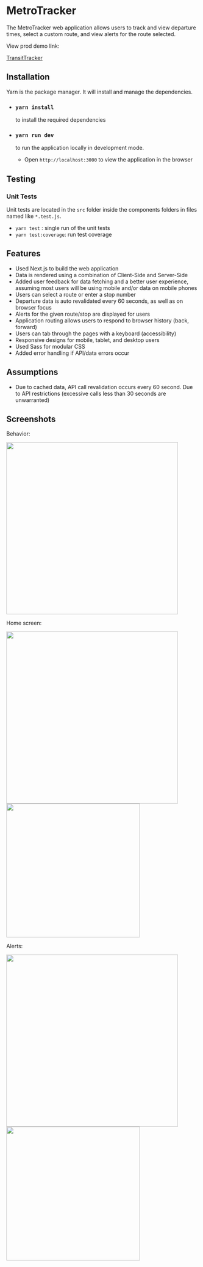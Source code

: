 # MetroTracker

The MetroTracker web application allows users to track and view departure times, select a custom route, and view alerts for the route selected.

View prod demo link:

[TransitTracker](https://metro-iota.vercel.app/)

## Installation

Yarn is the package manager. It will install and manage the dependencies.

- ### `yarn install`

  to install the required dependencies

- ### `yarn run dev`

  to run the application locally in development mode.

  - Open `http://localhost:3000` to view the application in the browser

## Testing

### Unit Tests

Unit tests are located in the `src` folder inside the components folders in files named like `*.test.js`.

- `yarn test` : single run of the unit tests
- `yarn test:coverage`: run test coverage

## Features

- Used Next.js to build the web application
- Data is rendered using a combination of Client-Side and Server-Side
- Added user feedback for data fetching and a better user experience, assuming most users will be using mobile and/or data on mobile phones
- Users can select a route or enter a stop number
- Departure data is auto revalidated every 60 seconds, as well as on browser focus
- Alerts for the given route/stop are displayed for users
- Application routing allows users to respond to browser history (back, forward)
- Users can tab through the pages with a keyboard (accessibility)
- Responsive designs for mobile, tablet, and desktop users
- Used Sass for modular CSS
- Added error handling if API/data errors occur

## Assumptions

- Due to cached data, API call revalidation occurs every 60 second. Due to API restrictions (excessive calls less than 30 seconds are unwarranted)

## Screenshots

Behavior:

<img src="public/images/transit.gif" width="450" />

Home screen:

<img src="public/images/home.png" width="450" />

<img src="public/images/home_mobile.png" width="350" />

Alerts:

<img src="public/images/error.png" width="450" />

<img src="public/images/error-mobile.png" width="350" />
